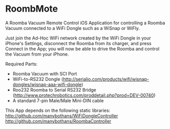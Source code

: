 RoombMote
====================

A Roomba Vacuum Remote Control iOS Application for controlling a Roomba Vacuum connected to a WiFi Dongle such as a WiSnap or WiFly.

Just join the Ad-Hoc WiFi network created by the WiFi Dongle in your iPhone's Settings, disconnect the Roomba from its charger, and press Connect in the App; you will now be able to drive the Roomba and control the Vacuum from your iPhone.

Required Parts:
 - Roomba Vacuum with SCI Port
 - WiFi-to-RS232 Dongle (http://serialio.com/products/wifi/wisnap-dongles/wisnap-aaa-wifi-dongle)
 - Roo232 Roomba to Serial RS232 Bridge (http://www.protechrobotics.com/proddetail.php?prod=DEV-00740)
 - A standard 7-pin Male/Male Mini-DIN cable

This App depends on the following static libraries:
http://github.com/manybothans/WiFiDongleController
http://github.com/manybothans/RoombaController

